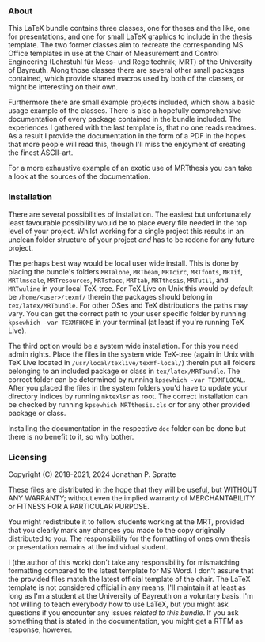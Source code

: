 ### About ###

This LaTeX bundle contains three classes, one for theses and the like, one for
presentations, and one for small LaTeX graphics to include in the thesis
template. The two former classes aim to recreate the corresponding MS Office
templates in use at the Chair of Measurement and Control Engineering (Lehrstuhl
für Mess- und Regeltechnik; MRT) of the University of Bayreuth. Along those
classes there are several other small packages contained, which provide shared
macros used by both of the classes, or might be interesting on their own.

Furthermore there are small example projects included, which show a basic usage
example of the classes. There is also a hopefully comprehensive documentation of
every package contained in the bundle included. The experiences I gathered with
the last template is, that no one reads readmes. As a result I provide the
documentation in the form of a PDF in the hopes that more people will read this,
though I'll miss the enjoyment of creating the finest ASCII-art.

For a more exhaustive example of an exotic use of MRTthesis you can take a look
at the sources of the documentation.

### Installation ###

There are several possibilities of installation. The easiest but unfortunately
least favourable possibility would be to place every file needed in the top
level of your project. Whilst working for a single project this results in an
unclean folder structure of your project *and* has to be redone for any future
project.

The perhaps best way would be local user wide install. This is done by placing
the bundle's folders `MRTalone`, `MRTbeam`, `MRTcirc`, `MRTfonts`, `MRTif`,
`MRTlmscale`, `MRTresources`, `MRTsfacc`, `MRTtab`, `MRTthesis`, `MRTutil`, and
`MRTwuline` in your local TeX-tree. For TeX Live on Unix this would by default
be `/home/<user>/texmf/` therein the packages should belong in
`tex/latex/MRTbundle`. For other OSes and TeX distributions the paths may vary.
You can get the correct path to your user specific folder by running `kpsewhich
-var TEXMFHOME` in your terminal (at least if you're running TeX Live).

The third option would be a system wide installation. For this you need admin
rights. Place the files in the system wide TeX-tree (again in Unix with TeX Live
located in `/usr/local/texlive/texmf-local/`) therein put all folders belonging
to an included package or class in `tex/latex/MRTbundle`.  The correct folder
can be determined by running `kpsewhich -var TEXMFLOCAL`. After you placed the
files in the system folders you'd have to update your directory indices by
running `mktexlsr` as root. The correct installation can be checked by running
`kpsewhich MRTthesis.cls` or for any other provided package or class.

Installing the documentation in the respective `doc` folder can be done but
there is no benefit to it, so why bother.

### Licensing ###

Copyright (C) 2018-2021, 2024 Jonathan P. Spratte

These files are distributed in the hope that they will be useful, but WITHOUT
ANY WARRANTY; without even the implied warranty of MERCHANTABILITY or FITNESS
FOR A PARTICULAR PURPOSE.

You might redistribute it to fellow students working at the MRT, provided that
you clearly mark any changes you made to the copy originally distributed to you.
The responsibility for the formatting of ones own thesis or presentation remains
at the individual student.

I (the author of this work) don't take any responsibility for mismatching
formatting compared to the latest template for MS Word. I don't assure that the
provided files match the latest official template of the chair. The LaTeX
template is not considered official in any means, I'll maintain it at least as
long as I'm a student at the University of Bayreuth on a voluntary basis. I'm
not willing to teach everybody how to use LaTeX, but you might ask questions if
you encounter any issues *related to this bundle*. If you ask something that is
stated in the documentation, you might get a RTFM as response, however.
